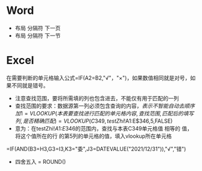 # Word
- 布局 分隔符 下一页
- 布局 分隔符 下一节

# Excel
在需要判断的单元格输入公式=IF(A2=B2,"√"，"×")，如果数值相同就是对号，如果不同就是错号。

- 注意查找范围，要将所需填的列也包含进去，不能仅有用于匹配的一列
- 查找范围的要求：数据源第一列必须包含查询的内容，$表示不智能自动去顺序加1
=VLOOKUP(本表要查找进行匹配的单元格内容,查找范围,匹配后的填写列,是否精确匹配)
=VLOOKUP(C349,testZhi!$A$1:$E$346,5,FALSE)
- 意为：在testZhi!$A$1:$E$346的范围内，查找与本表C349单元格值 相等的 值，将这个值所在的行 的第5列的单元格的值，填入vlookup所在单元格

=IF(AND(B3=H3,G3=I3,K3="委",J3=DATEVALUE("2021/12/31")),"√","错")

- 四舍五入
= ROUND() 


